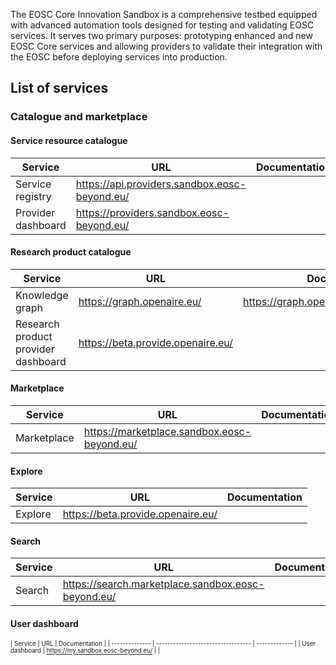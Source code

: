 The EOSC Core Innovation Sandbox is a comprehensive testbed equipped with advanced automation tools designed for testing and validating EOSC services. It serves two primary purposes: prototyping enhanced and new EOSC Core services and allowing providers to validate their integration with the EOSC before deploying services into production.

## List of services

### Catalogue and marketplace

#### Service resource catalogue

| Service            | URL                                           | Documentation |
| ------------------ | --------------------------------------------- | ------------- |
| Service registry   | https://api.providers.sandbox.eosc-beyond.eu/ |               |
| Provider dashboard | https://providers.sandbox.eosc-beyond.eu/     |               |

#### Research product catalogue

| Service                             | URL                               | Documentation                             |
| ----------------------------------- | --------------------------------- | ----------------------------------------- |
| Knowledge graph                     | https://graph.openaire.eu/        | https://graph.openaire.eu/docs/apis/home/ |
| Research product provider dashboard | https://beta.provide.openaire.eu/ |                                           |

#### Marketplace

| Service     | URL                                         | Documentation |
| ----------- | ------------------------------------------- | ------------- |
| Marketplace | https://marketplace.sandbox.eosc-beyond.eu/ |               |

#### Explore

| Service | URL                               | Documentation |
| ------- | --------------------------------- | ------------- |
| Explore | https://beta.provide.openaire.eu/ |               |

#### Search

| Service | URL                                                | Documentation |
| ------- | -------------------------------------------------- | ------------- |
| Search  | https://search.marketplace.sandbox.eosc-beyond.eu/ |               |

#### User dashboard

<sub><sup>
| Service        | URL                                | Documentation |
| -------------- | ---------------------------------- | ------------- |
| User dashboard | https://my.sandbox.eosc-beyond.eu/ |               |
</sub></sup>